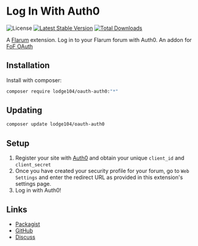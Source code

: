 # Log In With Auth0

![License](https://img.shields.io/badge/license-MIT-blue.svg) [![Latest Stable Version](https://img.shields.io/packagist/v/lodge104/oauth-auth0.svg)](https://packagist.org/packages/lodge104/oauth-auth0) [![Total Downloads](https://img.shields.io/packagist/dt/lodge104/oauth-auth0.svg)](https://packagist.org/packages/lodge104/oauth-auth0)

A [Flarum](http://flarum.org) extension. Log in to your Flarum forum with Auth0. An addon for [FoF OAuth](https://github.com/friendsofflarum/oauth)

## Installation

Install with composer:

```sh
composer require lodge104/oauth-auth0:"*"
```

## Updating

```sh
composer update lodge104/oauth-auth0
```

## Setup
1) Register your site with [Auth0](https://auth0.com/docs/get-started/applications/application-settings) and obtain your unique `client_id` and `client_secret`
2) Once you have created your security profile for your forum, go to `Web Settings` and enter the redirect URL as provided in this extension's settings page.
3) Log in with Auth0!

## Links

- [Packagist](https://packagist.org/packages/lodge104/oauth-auth0)
- [GitHub](https://github.com/lodge104/flarum-ext-oauth-auth0)
- [Discuss](https://discuss.flarum.org/d/29191)
